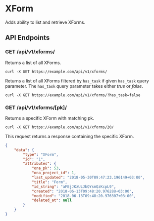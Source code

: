# XForm

Adds ability to list and retrieve XForms.

## API Endpoints

### GET /api/v1/xforms/

Returns a list of all XForms.

```console
curl -X GET https://example.com/api/v1/xforms/
```

Returns a list of all XForms filtered by `has_task` if given `has_task` query parameter. The `has_task` query parameter takes either *true* or *false*.

```console
curl -X GET https://example.com/api/v1/xforms/?has_task=false
```

### GET /api/v1/xforms/[pk]/

Returns a specific XForm with matching pk.

```console
curl -X GET https://example.com/api/v1/xforms/20/
```

This request returns a response containing the specific XForm.

```json
{
    "data": {
        "type": "XForm",
        "id": "1",
        "attributes": {
            "ona_pk": 53,
            "ona_project_id": 1,
            "last_updated": "2018-05-30T09:47:23.196149+03:00",
            "title": "Form",
            "id_string": "aFEjJKzULJbQYsmQzKcpL9",
            "created": "2018-06-13T09:48:20.976288+03:00",
            "modified": "2018-06-13T09:48:20.976307+03:00",
            "deleted_at": null
        }
    }
}
```
